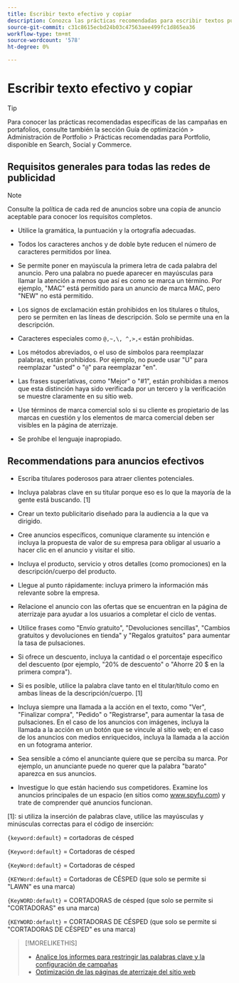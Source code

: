 ```yaml
---
title: Escribir texto efectivo y copiar
description: Conozca las prácticas recomendadas para escribir textos publicitarios eficaces.
source-git-commit: c31c8615ecbd24b03c47563aee499fc1d865ea36
workflow-type: tm+mt
source-wordcount: '578'
ht-degree: 0%

---
```


# Escribir texto efectivo y copiar

>[!TIP]
>
>Para conocer las prácticas recomendadas específicas de las campañas en portafolios, consulte también la sección Guía de optimización > Administración de Portfolio > Prácticas recomendadas para Portfolio, disponible en Search, Social y Commerce.<!-- verify convention for referencing Optimization Guide here -->

## Requisitos generales para todas las redes de publicidad

>[!NOTE]
>
>Consulte la política de cada red de anuncios sobre una copia de anuncio aceptable para conocer los requisitos completos.

* Utilice la gramática, la puntuación y la ortografía adecuadas.

* Todos los caracteres anchos y de doble byte reducen el número de caracteres permitidos por línea.

* Se permite poner en mayúscula la primera letra de cada palabra del anuncio. Pero una palabra no puede aparecer en mayúsculas para llamar la atención a menos que así es como se marca un término. Por ejemplo, &quot;MAC&quot; está permitido para un anuncio de marca MAC, pero &quot;NEW&quot; no está permitido.

* Los signos de exclamación están prohibidos en los titulares o títulos, pero se permiten en las líneas de descripción. Solo se permite una en la descripción.

* Caracteres especiales como `@,~,\, ^,>,<` están prohibidas.

* Los métodos abreviados, o el uso de símbolos para reemplazar palabras, están prohibidos. Por ejemplo, no puede usar &quot;U&quot; para reemplazar &quot;usted&quot; o &quot;`@`&quot; para reemplazar &quot;en&quot;.

* Las frases superlativas, como &quot;Mejor&quot; o &quot;#1&quot;, están prohibidas a menos que esta distinción haya sido verificada por un tercero y la verificación se muestre claramente en su sitio web.

* Use términos de marca comercial solo si su cliente es propietario de las marcas en cuestión y los elementos de marca comercial deben ser visibles en la página de aterrizaje.

* Se prohíbe el lenguaje inapropiado.

## Recommendations para anuncios efectivos

* Escriba titulares poderosos para atraer clientes potenciales.

* Incluya palabras clave en su titular porque eso es lo que la mayoría de la gente está buscando. [1]

* Crear un texto publicitario diseñado para la audiencia a la que va dirigido.

* Cree anuncios específicos, comunique claramente su intención e incluya la propuesta de valor de su empresa para obligar al usuario a hacer clic en el anuncio y visitar el sitio.

* Incluya el producto, servicio y otros detalles (como promociones) en la descripción/cuerpo del producto.

* Llegue al punto rápidamente: incluya primero la información más relevante sobre la empresa.

* Relacione el anuncio con las ofertas que se encuentran en la página de aterrizaje para ayudar a los usuarios a completar el ciclo de ventas.

* Utilice frases como &quot;Envío gratuito&quot;, &quot;Devoluciones sencillas&quot;, &quot;Cambios gratuitos y devoluciones en tienda&quot; y &quot;Regalos gratuitos&quot; para aumentar la tasa de pulsaciones.

* Si ofrece un descuento, incluya la cantidad o el porcentaje específico del descuento (por ejemplo, &quot;20% de descuento&quot; o &quot;Ahorre 20 $ en la primera compra&quot;).

* Si es posible, utilice la palabra clave tanto en el titular/título como en ambas líneas de la descripción/cuerpo. [1]

* Incluya siempre una llamada a la acción en el texto, como &quot;Ver&quot;, &quot;Finalizar compra&quot;, &quot;Pedido&quot; o &quot;Registrarse&quot;, para aumentar la tasa de pulsaciones. En el caso de los anuncios con imágenes, incluya la llamada a la acción en un botón que se vincule al sitio web; en el caso de los anuncios con medios enriquecidos, incluya la llamada a la acción en un fotograma anterior.

* Sea sensible a cómo el anunciante quiere que se perciba su marca. Por ejemplo, un anunciante puede no querer que la palabra &quot;barato&quot; aparezca en sus anuncios.

* Investigue lo que están haciendo sus competidores. Examine los anuncios principales de un espacio (en sitios como www.spyfu.com) y trate de comprender qué anuncios funcionan.

[1]: si utiliza la inserción de palabras clave, utilice las mayúsculas y minúsculas correctas para el código de inserción:

`{keyword:default}` = cortadoras de césped

`{Keyword:default}` = Cortadoras de césped

`{KeyWord:default}` = Cortadoras de césped

`{KEYWord:default}` = Cortadoras de CÉSPED (que solo se permite si &quot;LAWN&quot; es una marca)

`{KeyWORD:default}` = CORTADORAS de césped (que solo se permite si &quot;CORTADORAS&quot; es una marca)

`{KEYWORD:default}` = CORTADORAS DE CÉSPED (que solo se permite si &quot;CORTADORAS DE CÉSPED&quot; es una marca)

>[!MORELIKETHIS]
>
>* [Analice los informes para restringir las palabras clave y la configuración de campañas](best-practices-analyze.md)
>* [Optimización de las páginas de aterrizaje del sitio web](best-practices-optimize.md)
